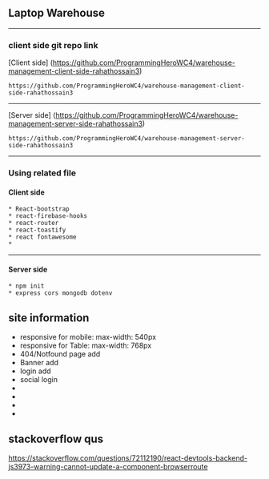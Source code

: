 ## Laptop Warehouse


- - - -
### client side git repo link

[Client side] (https://github.com/ProgrammingHeroWC4/warehouse-management-client-side-rahathossain3)
   
    https://github.com/ProgrammingHeroWC4/warehouse-management-client-side-rahathossain3

- - - - 
[Server side] (https://github.com/ProgrammingHeroWC4/warehouse-management-server-side-rahathossain3)
   
    https://github.com/ProgrammingHeroWC4/warehouse-management-server-side-rahathossain3

- - - -
### Using related file

#### Client side
    * React-bootstrap
    * react-firebase-hooks
    * react-router
    * react-toastify
    * react fontawesome
    * 


- - - -
#### Server side
    * npm init
    * express cors mongodb dotenv



## site information

* responsive for mobile:  max-width: 540px
* responsive for Table:  max-width: 768px
* 404/Notfound page add
* Banner add
* login add
* social login
*
*
*
*

## stackoverflow qus
https://stackoverflow.com/questions/72112190/react-devtools-backend-js3973-warning-cannot-update-a-component-browserroute
